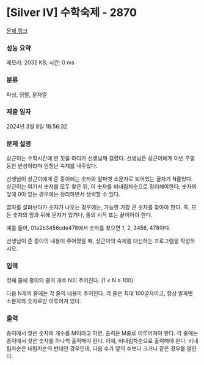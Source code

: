 # [Silver IV] 수학숙제 - 2870 

[문제 링크](https://www.acmicpc.net/problem/2870) 

### 성능 요약

메모리: 2032 KB, 시간: 0 ms

### 분류

파싱, 정렬, 문자열

### 제출 일자

2024년 3월 8일 18:56:32

### 문제 설명

<p>상근이는 수학시간에 딴 짓을 하다가 선생님께 걸렸다. 선생님은 상근이에게 이번 주말동안 반성하라며 엄청난 숙제를 내주었다.</p>

<p>선생님이 상근이에게 준 종이에는 숫자와 알파벳 소문자로 되어있는 글자가 N줄있다. 상근이는 여기서 숫자를 모두 찾은 뒤, 이 숫자를 비내림차순으로 정리해야한다. 숫자의 앞에 0이 있는 경우에는 정리하면서 생략할 수 있다.</p>

<p>글자를 살펴보다가 숫자가 나오는 경우에는, 가능한 가장 큰 숫자를 찾아야 한다. 즉, 모든 숫자의 앞과 뒤에 문자가 있거나, 줄의 시작 또는 끝이어야 한다.</p>

<p>예를 들어, 01a2b3456cde478에서 숫자를 찾으면 1, 2, 3456, 478이다.</p>

<p>선생님이 준 종이의 내용이 주어졌을 때, 상근이의 숙제를 대신하는 프로그램을 작성하시오.</p>

### 입력 

 <p>첫째 줄에 종이의 줄의 개수 N이 주어진다. (1 ≤ N ≤ 100)</p>

<p>다음 N개의 줄에는 각 줄의 내용이 주어진다. 각 줄은 최대 100글자이고, 항상 알파벳 소문자와 숫자로만 이루어져 있다.</p>

### 출력 

 <p>종이에서 찾은 숫자의 개수를 M이라고 하면, 출력은 M줄로 이루어져야 한다. 각 줄에는 종이에서 찾은 숫자를 하나씩 출력해야 한다. 이때, 비내림차순으로 출력해야 한다. 비내림차순은 내림차순의 반대인 경우인데, 다음 수가 앞의 수보다 크거나 같은 경우를 말한다.</p>

